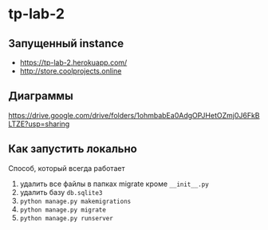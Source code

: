 # tp-lab-2

## Запущенный instance

- https://tp-lab-2.herokuapp.com/
- http://store.coolprojects.online

## Диаграммы

https://drive.google.com/drive/folders/1ohmbabEa0AdgOPJHetOZmj0J6FkBLTZE?usp=sharing


## Как запустить локально

Способ, который всегда работает

1. удалить все файлы в папках migrate кроме `__init__.py`
2. удалить базу `db.sqlite3`
3. `python manage.py makemigrations`
4. `python manage.py migrate`
5. `python manage.py runserver`
